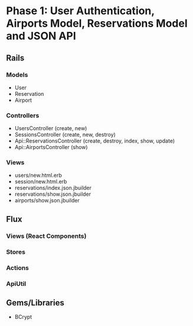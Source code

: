# Phase 1: User Authentication, Airports Model, Reservations Model and JSON API

## Rails
### Models
* User
* Reservation
* Airport

### Controllers
* UsersController (create, new)
* SessionsController (create, new, destroy)
* Api::ReservationsController (create, destroy, index, show, update)
* Api::AirportsController (show)

### Views
* users/new.html.erb
* session/new.html.erb
* reservations/index.json.jbuilder
* reservations/show.json.jbuilder
* airports/show.json.jbuilder

## Flux
### Views (React Components)

### Stores

### Actions

### ApiUtil

## Gems/Libraries
* BCrypt
